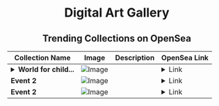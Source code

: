 <div align="center">

# Digital Art Gallery

## Trending Collections on OpenSea

| Collection Name                       | Image                                                                                     | Description                       | OpenSea Link                                                                                          |
|---------------------------------------|-------------------------------------------------------------------------------------------|-----------------------------------|--------------------------------------------------------------------------------------------------------|
| **<details><summary>World for child...</summary>World for childrens</details>** | ![Image](https://i.seadn.io/s/raw/files/3bd8ab75e64167ab4ac307f9a6249552.jpg?w=500&auto=format?w=200&auto=format) |  | <details><summary>Link</summary>[World for childrens](https://opensea.io/collection/world-for-childrens)</details> |
| **Event 2** | ![Image](https://i.seadn.io/s/raw/files/20ac66a2146d22b8084ced167cd3cd5a.jpg?w=500&auto=format?w=200&auto=format) |  | <details><summary>Link</summary>[Event 2](https://opensea.io/collection/event-2-20876)</details> |
| **Event 2** | ![Image](https://i.seadn.io/s/raw/files/20ac66a2146d22b8084ced167cd3cd5a.jpg?w=500&auto=format?w=200&auto=format) |  | <details><summary>Link</summary>[Event 2](https://opensea.io/collection/event-2-20875)</details> |

</div>